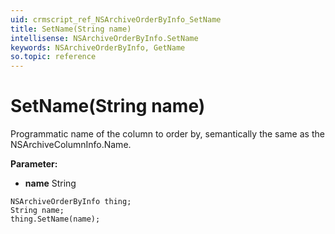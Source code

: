 ```yaml
---
uid: crmscript_ref_NSArchiveOrderByInfo_SetName
title: SetName(String name)
intellisense: NSArchiveOrderByInfo.SetName
keywords: NSArchiveOrderByInfo, GetName
so.topic: reference
---
```


# SetName(String name)

Programmatic name of the column to order by, semantically the same as the NSArchiveColumnInfo.Name.

**Parameter:** 
 - **name** String

```crmscript
NSArchiveOrderByInfo thing;
String name;
thing.SetName(name);
```


